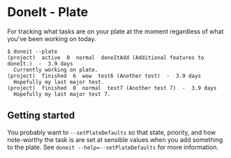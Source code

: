 # DoneIt - Plate

For tracking what tasks are on your plate at the moment regardless of what you've been working on today.

```
$ doneit --plate
(project)  active  0  normal  doneItAdd (Additional features to doneIt.)  -  3.9 days
  Currently working on plate.
(project)  finished  6  wow  test6 (Another test)  -  3.9 days
  Hopefully my last major test.
(project)  finished  0  normal  test7 (Another test 7)  -  3.9 days
  Hopefully my last major test 7.
```

## Getting started

You probably want to `--setPlateDefaults` so that state, priority, and how note-worthy the task is are set at sensible values when you add something to the plate. See `doneit --help=--setPlateDefaults` for more information.

